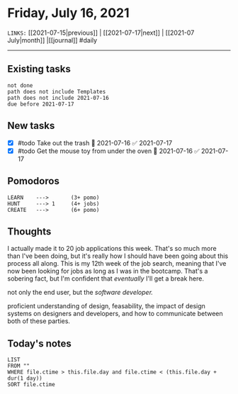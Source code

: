 # Friday, July 16, 2021
`LINKS:` [[2021-07-15|previous]] | [[2021-07-17|next]] | [[2021-07 July|month]] |[[journal]] 
#daily

---
## Existing tasks
```tasks
not done
path does not include Templates
path does not include 2021-07-16
due before 2021-07-17
```

## New tasks
- [x] #todo Take out the trash 📅 2021-07-16 ✅ 2021-07-17
- [x] #todo Get the mouse toy from under the oven 📅 2021-07-16 ✅ 2021-07-17

## Pomodoros
```
LEARN    ---> 		(3+ pomo)
HUNT     ---> 1		(4+ jobs)
CREATE   --->  		(6+ pomo)
```

## Thoughts
I actually made it to 20 job applications this week. That's so much more than I've been doing, but it's really how I should have been going about this process all along. This is my 12th week of the job search, meaning that I've now been looking for jobs as long as I was in the bootcamp. That's a sobering fact, but I'm confident that *eventually* I'll get a break here. 

not only the end user, but the *software developer.*

proficient understanding of design, feasability, the impact of design systems on designers and developers, and how to communicate between both of these parties.

## Today's notes
```dataview
LIST 
FROM ""
WHERE file.ctime > this.file.day and file.ctime < (this.file.day + dur(1 day))
SORT file.ctime
```
